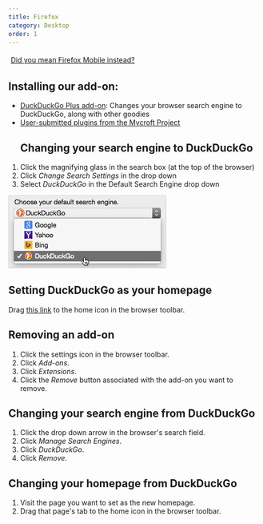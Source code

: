 ```yaml
---
title: Firefox
category: Desktop
order: 1
---
```

<a class="button" href="https://duck.co/help/mobile/firefox-android" id="ff-button"><i class="icon-mobile-phone"></i> Did you mean Firefox Mobile instead?</a>

<p>
</p><h2>Installing our add-on:</h2>
<ul><li><a href="https://addons.mozilla.org/en-US/firefox/addon/duckduckgo-for-firefox/">DuckDuckGo Plus add-on</a>: Changes your browser search engine to DuckDuckGo, along with other goodies</li>
<li><a href="http://mycroftproject.com/search-engines.html?name=duckduckgo">User-submitted plugins from the Mycroft Project</a></li>


<p>
</p><h2>Changing your search engine to DuckDuckGo</h2>
</ul><ol><li>Click the magnifying glass in the search box (at the top of the browser)</li>
<li>Click <em>Change Search Settings</em> in the drop down</li>
<li>Select <em>DuckDuckGo</em> in the Default Search Engine drop down</li>
</ol><img src="../../images/0414748c67b001952330a2278b6d904c.jpg"><p>
</p><h2>Setting DuckDuckGo as your homepage</h2>
Drag <a href="https://duckduckgo.com">this link</a> to the home icon in the browser toolbar.


<p>
    </p><h2>Removing an add-on</h2>
    <ol><li>Click the settings icon in the browser toolbar.</li>
        <li>Click <em>Add-ons</em>.</li>
        <li>Click <em>Extensions</em>.</li>
        <li>Click the <em>Remove</em> button associated with the add-on you want to remove.</li>
    </ol><p>
    </p><h2>Changing your search engine from DuckDuckGo</h2>
    <ol><li>Click the drop down arrow in the browser's search field.</li>
        <li>Click <em>Manage Search Engines</em>.</li>
        <li>Click <em>DuckDuckGo</em>.</li>
        <li>Click <em>Remove</em>.</li>
    </ol><p>
    </p><h2>Changing your homepage from DuckDuckGo</h2>
    <ol><li>Visit the page you want to set as the new homepage.</li>
        <li>Drag that page's tab to the home icon in the browser toolbar.</li>
    </ol><style type="text/css">
    #ff-button {
        margin-top: 16px;
    }
    .icon-mobile-phone {
        font-size: 20px !important;
        margin-right: 5px;
    }
</style>